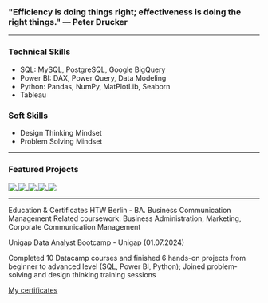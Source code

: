 ### "Efficiency is doing things right; effectiveness is doing the right things." — Peter Drucker
***

### **Technical Skills**
- SQL: MySQL, PostgreSQL, Google BigQuery
- Power BI: DAX, Power Query, Data Modeling
- Python: Pandas, NumPy, MatPlotLib, Seaborn
- Tableau

### **Soft Skills**
- Design Thinking Mindset
- Problem Solving Mindset
***

### **Featured Projects**

<a href="https://github.com/dangvn2024/Inventory_Purchasing-Operational-Dashboard/">
  <img align="center" src="https://github-readme-stats.vercel.app/api/pin/?username=dangvn2024&repo=Inventory_Purchasing-Operational-Dashboard&theme=radical" />
</a>  
<a href="https://github.com/dangvn2024/SQL-Ecommerce-Exploring/">
  <img align="center" src="https://github-readme-stats.vercel.app/api/pin/?username=dangvn2024&repo=SQL-Ecommerce-Exploring&theme=merko" />
</a>
<a href="https://github.com/dangvn2024/RFM-Analysis/">
  <img align="center" src="https://github-readme-stats.vercel.app/api/pin/?username=dangvn2024&repo=RFM-Analysis&theme=tokyonight" />
</a>  
<a href="https://github.com/dangvn2024/Adventure-Works-SQL-Exploring/">
  <img align="center" src="https://github-readme-stats.vercel.app/api/pin/?username=dangvn2024&repo=Adventure-Works-SQL-Exploring&theme=cobalt" />
</a>  
<a href="https://github.com/dangvn2024/Python-Data_Wrangling-E_Wallet_Company/">
  <img align="center" src="https://github-readme-stats.vercel.app/api/pin/?username=dangvn2024&repo=Python-Data_Wrangling-E_Wallet_Company&theme=onedark" />
</a>



***
Education & Certificates
HTW Berlin - BA. Business Communication Management
Related coursework: Business Administration, Marketing, Corporate Communication Management

Unigap Data Analyst Bootcamp - Unigap (01.07.2024)

Completed 10 Datacamp courses and finished 6 hands-on projects from beginner to advanced level (SQL, Power BI, Python); Joined problem-solving and design thinking training sessions

[My certificates](https://drive.google.com/drive/folders/1_g4OZe423gmbgrDWhB7kAISMmKVmaOo9)
